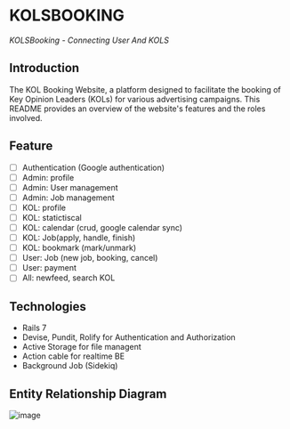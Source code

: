 # KOLSBOOKING
*KOLSBooking - Connecting User And KOLS*
## Introduction
The KOL Booking Website, a platform designed to facilitate the booking of Key Opinion Leaders (KOLs) for various advertising campaigns. This README provides an overview of the website's features and the roles involved.

## Feature 
- [ ] Authentication (Google authentication)
- [ ] Admin: profile
- [ ] Admin: User management
- [ ] Admin: Job management
- [ ] KOL: profile
- [ ] KOL: statictiscal
- [ ] KOL: calendar (crud, google calendar sync)
- [ ] KOL: Job(apply, handle, finish)
- [ ] KOL: bookmark (mark/unmark)
- [ ] User: Job (new job, booking, cancel)
- [ ] User: payment 
- [ ] All: newfeed, search KOL

## Technologies 
- Rails 7
- Devise, Pundit, Rolify for Authentication and Authorization
- Active Storage for file managent
- Action cable for realtime BE
- Background Job (Sidekiq)

## Entity Relationship Diagram 
![image](https://github.com/ricky-go-tran/KOLSBOOKING/assets/136413699/a52a1cc4-95c9-4bc7-8b8c-cfe82041e228)


